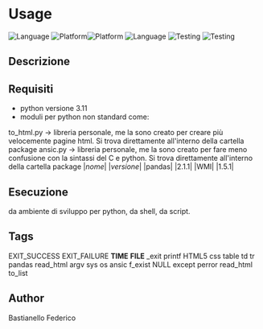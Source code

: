 # Usage
![Language](https://img.shields.io/badge/Spellcheck-Pass-green?style=flat) ![Platform](https://img.shields.io/badge/OS%20platform%20supported-Windows-green?style=flat)![Platform](https://img.shields.io/badge/OS%20platform%20-Windows-green?style=flat) 
![Language](https://img.shields.io/badge/Language-Python-yellowgreen?style=flat)  ![Testing](https://img.shields.io/badge/PEP8%20CheckOnline-Passing-green) ![Testing](https://img.shields.io/badge/Test-Pass-green)

## Descrizione


## Requisiti
- python versione 3.11
- moduli per python non standard come:

to_html.py -> libreria personale, me la sono creato per creare più velocemente pagine html. Si trova direttamente all'interno della cartella package
ansic.py -> libreria personale, me la sono creato per fare meno confusione con la sintassi del C e python. Si trova direttamente all'interno della cartella package
|_nome_| |_versione_|
|pandas| |2.1.1|
|WMI| |1.5.1|

## Esecuzione
da ambiente di sviluppo per python, da shell, da script. 

## Tags
EXIT_SUCCESS EXIT_FAILURE __TIME__ __FILE__ _exit printf HTML5 css table td tr pandas read_html argv sys os ansic f_exist NULL except perror read_html to_list

## Author
Bastianello Federico

